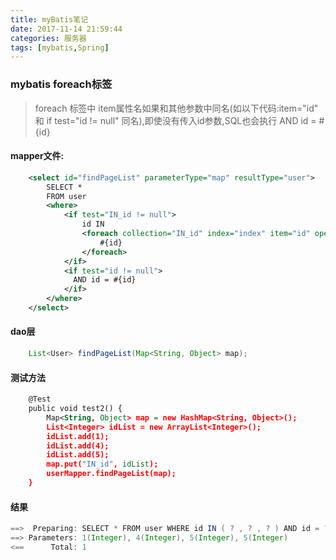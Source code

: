 ```yaml
---
title: myBatis笔记
date: 2017-11-14 21:59:44
categories: 服务器
tags: [mybatis,Spring]
---
```

### mybatis foreach标签
> foreach 标签中 item属性名如果和其他参数中同名(如以下代码:item="id" 和 if test="id != null" 同名),即使没有传入id参数,SQL也会执行 AND id = #{id}
#### mapper文件:
```xml
    <select id="findPageList" parameterType="map" resultType="user">
        SELECT *
        FROM user
        <where>
            <if test="IN_id != null">
                id IN
                <foreach collection="IN_id" index="index" item="id" open="(" separator="," close=")">
                    #{id}
                </foreach>
            </if>
            <if test="id != null">
              AND id = #{id}
            </if>
        </where>
    </select>
```
#### dao层
```java
    List<User> findPageList(Map<String, Object> map);
```
#### 测试方法
```xml
    @Test
    public void test2() {
        Map<String, Object> map = new HashMap<String, Object>();
        List<Integer> idList = new ArrayList<Integer>();
        idList.add(1);
        idList.add(4);
        idList.add(5);
        map.put("IN_id", idList);
        userMapper.findPageList(map);
    }
```
#### 结果
````java
==>  Preparing: SELECT * FROM user WHERE id IN ( ? , ? , ? ) AND id = ? 
==> Parameters: 1(Integer), 4(Integer), 5(Integer), 5(Integer)
<==      Total: 1
````